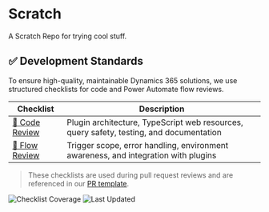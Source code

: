 # Scratch
A Scratch Repo for trying cool stuff. 

## ✅ Development Standards

To ensure high-quality, maintainable Dynamics 365 solutions, we use structured checklists for code and Power Automate flow reviews.

| Checklist | Description |
|----------|-------------|
| [🧠 Code Review](.github/checklists/CODE_REVIEW_CHECKLIST.md) | Plugin architecture, TypeScript web resources, query safety, testing, and documentation |
| [🔁 Flow Review](.github/checklists/FLOW_REVIEW_CHECKLIST.md) | Trigger scope, error handling, environment awareness, and integration with plugins |

> These checklists are used during pull request reviews and are referenced in our [PR template](.github/pull_request_template.md).

![Checklist Coverage](https://img.shields.io/badge/Checklist-D365%20Ready-green?style=flat-square)
![Last Updated](https://img.shields.io/github/last-commit/J2YiD8K/Scratch?label=Last%20Updated&style=flat-square)
